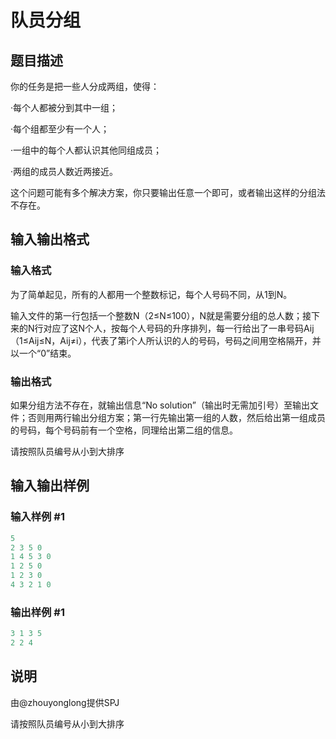 # 队员分组

## 题目描述

你的任务是把一些人分成两组，使得：

·每个人都被分到其中一组；

·每个组都至少有一个人；

·一组中的每个人都认识其他同组成员；

·两组的成员人数近两接近。

这个问题可能有多个解决方案，你只要输出任意一个即可，或者输出这样的分组法不存在。

## 输入输出格式

### 输入格式

为了简单起见，所有的人都用一个整数标记，每个人号码不同，从1到N。

输入文件的第一行包括一个整数N（2≤N≤100），N就是需要分组的总人数；接下来的N行对应了这N个人，按每个人号码的升序排列，每一行给出了一串号码Aij（1≤Aij≤N，Aij≠i），代表了第i个人所认识的人的号码，号码之间用空格隔开，并以一个“0”结束。

### 输出格式

如果分组方法不存在，就输出信息“No solution”（输出时无需加引号）至输出文件；否则用两行输出分组方案；第一行先输出第一组的人数，然后给出第一组成员的号码，每个号码前有一个空格，同理给出第二组的信息。

请按照队员编号从小到大排序

## 输入输出样例

### 输入样例 #1

```cpp
5
2 3 5 0
1 4 5 3 0
1 2 5 0
1 2 3 0
4 3 2 1 0

```
### 输出样例 #1

```cpp
3 1 3 5
2 2 4

```
## 说明

由@zhouyonglong提供SPJ

请按照队员编号从小到大排序

